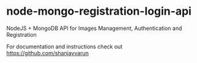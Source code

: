 # node-mongo-registration-login-api

NodeJS + MongoDB API for Images Management, Authentication and Registration

For documentation and instructions check out https://github.com/shanjayvarun